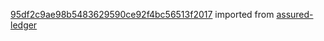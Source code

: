 [95df2c9ae98b5483629590ce92f4bc56513f2017](https://github.com/insolar/assured-ledger/commit/95df2c9ae98b5483629590ce92f4bc56513f2017) imported from [assured-ledger](https://github.com/insolar/assured-ledger)
